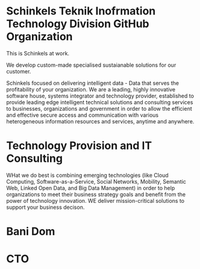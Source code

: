 # Schinkels Teknik Inofrmation Technology Division GitHub Organization

This is Schinkels at work.

We develop custom-made specialised sustaianable solutions for our customer.

Schinkels focused on delivering intelligent data - Data that serves the profitability of your organization.   We are a leading, highly innovative software house, systems integrator and technology provider, established to provide leading edge intelligent technical solutions and consulting services to businesses, organizations and government in order to allow the efficient and effective secure access and communication with various heterogeneous information resources and services, anytime and anywhere.


# Technology Provision and IT Consulting

WHat we do best is combining emerging technologies (like Cloud Computing, Software-as-a-Service, Social Networks, Mobility, Semantic Web, Linked Open Data, and Big Data Management) in order to help organizations to meet their business strategy goals and benefit from the power of technology innovation.  WE deliver mission-critical solutions to support your business decison.


# Bani Dom
# CTO
